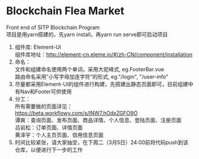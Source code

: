 # Blockchain Flea Market
Front end of SITP Blockchain Program  
项目是用yarn搭建的，先yarn install，再yarn run serve即可启动项目  

1.  组件库:
    Element-UI   
    组件库地址：http://element-cn.eleme.io/#/zh-CN/component/installation
2.  命名：   
    文件和组建命名使用两个单词，采用大驼峰式, eg.FooterBar.vue   
    路由命名采用”小写字母加连字符“的形式, eg."/login", "/user-info"
3.  尽量都采用Element-UI的组件进行构建，先搭建出静态页面即可，目前组建中有Nav和Footer可供使用
4.  分工：   
    所有需要做的页面详见：https://beta.workflowy.com/s/INW7.hOdxZGFO9O   
    谭爽：查询页面、发布页面、商品详情、个人信息、登陆页面、注册页面   
    吕岩松：订单页面、详情页面   
    黄泽宇：个人主页页面、信用信息页面
5.  时间比较紧张，请大家抽空，在下周二（3月5日）24:00前将代码push到该仓库，以便进行下一步的工作
